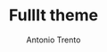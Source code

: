 ---
title: "FullIt theme"
github: https://github.com/fullit/fullit.github.io
demo: https://fullit.github.io
author: Antonio Trento
draft: true
ssg:
  - Jekyll
cms:
  - No Cms
---